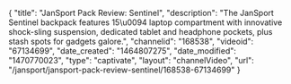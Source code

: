 {
    "title": "JanSport Pack Review: Sentinel",
    "description": "The JanSport Sentinel backpack features 15\u0094 laptop compartment with innovative shock-sling suspension, dedicated tablet and headphone pockets, plus stash spots for gadgets galore.",
    "channelid": "168538",
    "videoid": "67134699",
    "date_created": "1464807275",
    "date_modified": "1470770023",
    "type": "captivate",
    "layout": "channelVideo",
    "url": "\/jansport\/jansport-pack-review-sentinel\/168538-67134699"
}